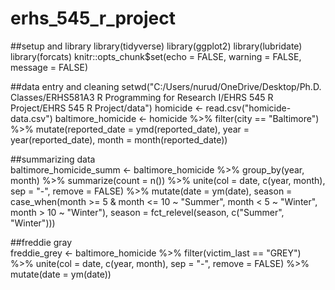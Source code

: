 # erhs_545_r_project


##setup and library
library(tidyverse)
library(ggplot2)
library(lubridate)
library(forcats)
knitr::opts_chunk$set(echo = FALSE, warning = FALSE, message = FALSE)

##data entry and cleaning
setwd("C:/Users/nurud/OneDrive/Desktop/Ph.D. Classes/ERHS581A3 R Programming for Research I/EHRS 545 R Project/EHRS 545 R Project/data")
homicide <- read.csv("homicide-data.csv")
baltimore_homicide <- homicide %>% 
  filter(city == "Baltimore") %>% 
  mutate(reported_date = ymd(reported_date),
         year = year(reported_date),
         month = month(reported_date))

##summarizing data       
baltimore_homicide_summ <- baltimore_homicide %>% 
  group_by(year, month) %>% 
  summarize(count = n()) %>% 
  unite(col = date, c(year, month), sep = "-",
        remove = FALSE) %>% 
  mutate(date = ym(date),
         season = case_when(month >= 5 & month <= 10 ~ "Summer",
                            month < 5 ~ "Winter",
                            month > 10 ~ "Winter"),
         season = fct_relevel(season, c("Summer", "Winter")))

##freddie gray         
freddie_grey <- baltimore_homicide %>% 
  filter(victim_last == "GREY") %>% 
  unite(col = date, c(year, month), sep = "-",
        remove = FALSE) %>% 
  mutate(date = ym(date))